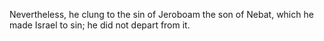 Nevertheless, he clung to the sin of Jeroboam the son of Nebat, which he made Israel to sin; he did not depart from it.
